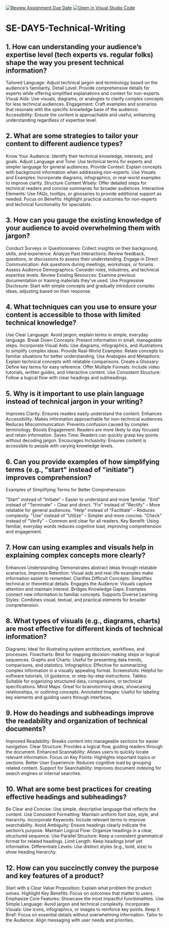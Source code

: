 [![Review Assignment Due Date](https://classroom.github.com/assets/deadline-readme-button-22041afd0340ce965d47ae6ef1cefeee28c7c493a6346c4f15d667ab976d596c.svg)](https://classroom.github.com/a/zsAR-pyY)
[![Open in Visual Studio Code](https://classroom.github.com/assets/open-in-vscode-2e0aaae1b6195c2367325f4f02e2d04e9abb55f0b24a779b69b11b9e10269abc.svg)](https://classroom.github.com/online_ide?assignment_repo_id=18600329&assignment_repo_type=AssignmentRepo)
# SE-DAY5-Technical-Writing
## 1. How can understanding your audience’s expertise level (tech experts vs. regular folks) shape the way you present technical information?

Tailored Language: Adjust technical jargon and terminology based on the audience's familiarity.
Detail Level: Provide comprehensive details for experts while offering simplified explanations and context for non-experts.
Visual Aids: Use visuals, diagrams, or analogies to clarify complex concepts for less technical audiences.
Engagement: Craft examples and scenarios that resonate with the specific knowledge base of the audience.
Accessibility: Ensure the content is approachable and useful, enhancing understanding regardless of expertise level.








## 2. What are some strategies to tailor your content to different audience types?

Know Your Audience: Identify their technical knowledge, interests, and goals.
Adjust Language and Tone: Use technical terms for experts and simpler language for general audiences.
Provide Context: Explain concepts with background information when addressing non-experts.
Use Visuals and Examples: Incorporate diagrams, infographics, or real-world examples to improve clarity.
Structure Content Wisely: Offer detailed steps for technical readers and concise summaries for broader audiences.
Interactive Elements: Use FAQs, tooltips, or glossaries to provide additional support as needed.
Focus on Benefits: Highlight practical outcomes for non-experts and technical functionality for specialists.







## 3. How can you gauge the existing knowledge of your audience to avoid overwhelming them with jargon?

Conduct Surveys or Questionnaires: Collect insights on their background, skills, and experience.
Analyze Past Interactions: Review feedback, questions, or discussions to assess their understanding.
Engage in Direct Communication: Ask questions during meetings, workshops, or forums.
Assess Audience Demographics: Consider roles, industries, and technical expertise levels.
Review Existing Resources: Examine previous documentation or training materials they've used.
Use Progressive Disclosure: Start with simple concepts and gradually introduce complex ideas, adjusting based on their response.


## 4. What techniques can you use to ensure your content is accessible to those with limited technical knowledge?
Use Clear Language: Avoid jargon; explain terms in simple, everyday language.
Break Down Concepts: Present information in small, manageable steps.
Incorporate Visual Aids: Use diagrams, infographics, and illustrations to simplify complex ideas.
Provide Real-World Examples: Relate concepts to familiar situations for better understanding.
Use Analogies and Metaphors: Explain technical concepts with relatable comparisons.
Create a Glossary: Define key terms for easy reference.
Offer Multiple Formats: Include video tutorials, written guides, and interactive content.
Use Consistent Structure: Follow a logical flow with clear headings and subheadings.







## 5. Why is it important to use plain language instead of technical jargon in your writing?

Improves Clarity: Ensures readers easily understand the content.
Enhances Accessibility: Makes information approachable for non-technical audiences.
Reduces Miscommunication: Prevents confusion caused by complex terminology.
Boosts Engagement: Readers are more likely to stay focused and retain information.
Saves Time: Readers can quickly grasp key points without decoding jargon.
Encourages Inclusivity: Ensures content is accessible to people with varying knowledge levels.







## 6. Can you provide examples of how simplifying terms (e.g., "start" instead of "initiate") improves comprehension?

Examples of Simplifying Terms for Better Comprehension:

"Start" instead of "Initiate" – Easier to understand and more familiar.
"End" instead of "Terminate" – Clear and direct.
"Fix" instead of "Rectify" – More relatable for general audiences.
"Help" instead of "Facilitate" – Reduces complexity.
"Use" instead of "Utilize" – Simpler and more concise.
"Check" instead of "Verify" – Common and clear for all readers.
Key Benefit: Using familiar, everyday words reduces cognitive load, improving comprehension and engagement.


## 7. How can using examples and visuals help in explaining complex concepts more clearly?

Enhances Understanding: Demonstrates abstract ideas through relatable scenarios.
Improves Retention: Visual aids and real-life examples make information easier to remember.
Clarifies Difficult Concepts: Simplifies technical or theoretical details.
Engages the Audience: Visuals capture attention and maintain interest.
Bridges Knowledge Gaps: Examples connect new information to familiar concepts.
Supports Diverse Learning Styles: Combines visual, textual, and practical elements for broader comprehension.








## 8. What types of visuals (e.g., diagrams, charts) are most effective for different kinds of technical information?

Diagrams: Ideal for illustrating system architecture, workflows, and processes.
Flowcharts: Best for mapping decision-making steps or logical sequences.
Graphs and Charts: Useful for presenting data trends, comparisons, and statistics.
Infographics: Effective for summarizing complex information in a visually appealing format.
Screenshots: Helpful for software tutorials, UI guidance, or step-by-step instructions.
Tables: Suitable for organizing structured data, comparisons, or technical specifications.
Mind Maps: Great for brainstorming ideas, showcasing relationships, or outlining concepts.
Annotated Images: Useful for labeling key elements and guiding users through interfaces.


## 9. How do headings and subheadings improve the readability and organization of technical documents?

Improved Readability: Breaks content into manageable sections for easier navigation.
Clear Structure: Provides a logical flow, guiding readers through the document.
Enhanced Scannability: Allows users to quickly locate relevant information.
Focus on Key Points: Highlights important topics or sections.
Better User Experience: Reduces cognitive load by grouping related content.
Support for Searchability: Improves document indexing for search engines or internal searches.








## 10. What are some best practices for creating effective headings and subheadings?
Be Clear and Concise: Use simple, descriptive language that reflects the content.
Use Consistent Formatting: Maintain uniform font size, style, and hierarchy.
Incorporate Keywords: Include relevant terms to improve searchability.
Avoid Ambiguity: Ensure headings clearly indicate the section’s purpose.
Maintain Logical Flow: Organize headings in a clear, structured sequence.
Use Parallel Structure: Keep a consistent grammatical format for related headings.
Limit Length: Keep headings brief yet informative.
Differentiate Levels: Use distinct styles (e.g., bold, size) to show heading hierarchy.






## 12. How can you succinctly convey the purpose and key features of a product?

Start with a Clear Value Proposition: Explain what problem the product solves.
Highlight Key Benefits: Focus on outcomes that matter to users.
Emphasize Core Features: Showcase the most impactful functionalities.
Use Simple Language: Avoid jargon and technical complexity.
Incorporate Visuals: Use icons, infographics, or images to reinforce key points.
Keep it Brief: Focus on essential details without overwhelming information.
Tailor to the Audience: Align messaging with user needs and priorities.







